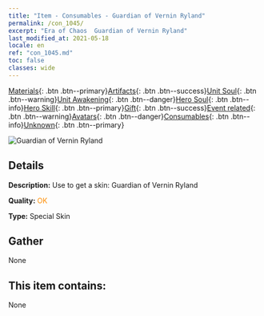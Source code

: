 ```yaml
---
title: "Item - Consumables - Guardian of Vernin Ryland"
permalink: /con_1045/
excerpt: "Era of Chaos  Guardian of Vernin Ryland"
last_modified_at: 2021-05-18
locale: en
ref: "con_1045.md"
toc: false
classes: wide
---
```

 [Materials](/Items/){: .btn .btn--primary}[Artifacts](/Items/Artifacts/){: .btn .btn--success}[Unit Soul](/Items/UnitSoul/){: .btn .btn--warning}[Unit Awakening](/Items/UnitAwakening/){: .btn .btn--danger}[Hero Soul](/Items/HeroSoul/){: .btn .btn--info}[Hero Skill](/Items/HeroSkill/){: .btn .btn--primary}[Gift](/Items/Gift/){: .btn .btn--success}[Event related](/Items/Events/){: .btn .btn--warning}[Avatars](/Items/Avatars/){: .btn .btn--danger}[Consumables](/Items/Consumables/){: .btn .btn--info}[Unknown](/Items/Unknown/){: .btn .btn--primary}

 ![Guardian of Vernin Ryland](/images/h/h_Ryland4.jpg)

## Details
 **Description:** Use to get a skin: Guardian of Vernin Ryland

 **Quality:** <span style="color: #FF8C00">OK</span>

 **Type:** Special Skin

## Gather

  None

## This item contains:

  None

